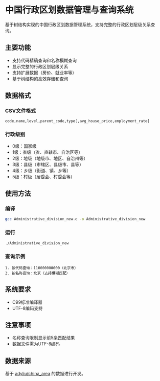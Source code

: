 # 中国行政区划数据管理与查询系统

基于树结构实现的中国行政区划数据管理系统，支持完整的行政区划层级关系查询。

## 主要功能

- 支持代码精确查询和名称模糊查询
- 显示完整的行政区划层级关系
- 支持扩展数据（房价、就业率等）
- 基于树结构的高效存储和查询

## 数据格式

### CSV文件格式
```csv
code,name,level,parent_code,type[,avg_house_price,employment_rate]
```

### 行政级别
- 0级：国家级
- 1级：省级（省、直辖市、自治区等）
- 2级：地级（地级市、地区、自治州等）
- 3级：县级（市辖区、县级市、县等）
- 4级：乡级（街道、镇、乡等）
- 5级：村级（居委会、村委会等）

## 使用方法

### 编译
```bash
gcc Administrative_division_new.c -o Administrative_division_new
```

### 运行
```bash
./Administrative_division_new
```

### 查询示例
```
1. 按代码查询：110000000000（北京市）
2. 按名称查询：北京（支持模糊匹配）
```

## 系统要求
- C99标准编译器
- UTF-8编码支持

## 注意事项
- 名称查询限制显示前5条匹配结果
- 数据文件需为UTF-8编码

## 数据来源
基于 [adyliu/china_area](https://github.com/adyliu/china_area) 的数据进行开发。
